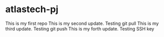 # atlastech-pj
This is my first repo
This is my second update. Testing git pull
This is my third update. Testing git push
This is my forth update. Testing SSH key

